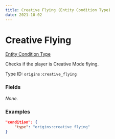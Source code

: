 ```yaml
---
title: Creative Flying (Entity Condition Type)
date: 2021-10-02
---
```


# Creative Flying

[Entity Condition Type](../entity_condition_types.md)

Checks if the player is Creative Mode flying.

Type ID: `origins:creative_flying`


### Fields

_None._


### Examples
```json
"condition": {
    "type": "origins:creative_flying"
}
```